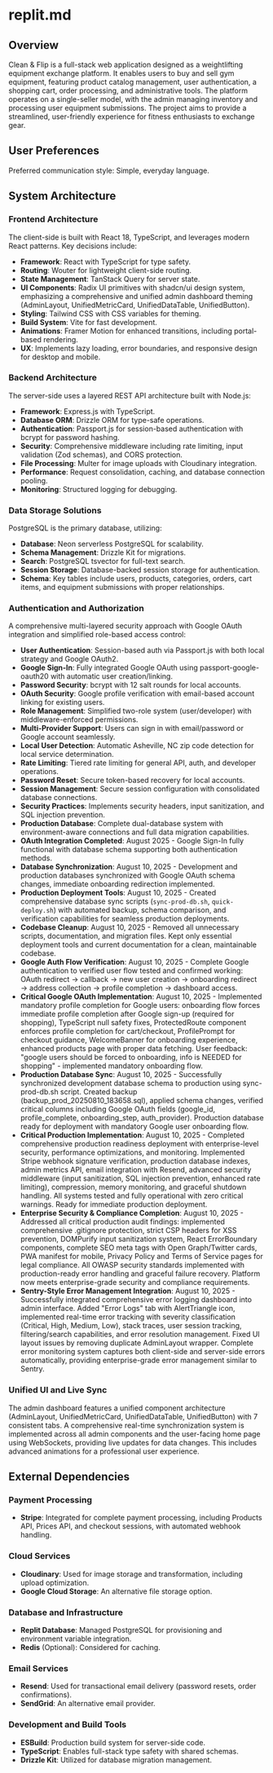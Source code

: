 # replit.md

## Overview
Clean & Flip is a full-stack web application designed as a weightlifting equipment exchange platform. It enables users to buy and sell gym equipment, featuring product catalog management, user authentication, a shopping cart, order processing, and administrative tools. The platform operates on a single-seller model, with the admin managing inventory and processing user equipment submissions. The project aims to provide a streamlined, user-friendly experience for fitness enthusiasts to exchange gear.

## User Preferences
Preferred communication style: Simple, everyday language.

## System Architecture

### Frontend Architecture
The client-side is built with React 18, TypeScript, and leverages modern React patterns. Key decisions include:
- **Framework**: React with TypeScript for type safety.
- **Routing**: Wouter for lightweight client-side routing.
- **State Management**: TanStack Query for server state.
- **UI Components**: Radix UI primitives with shadcn/ui design system, emphasizing a comprehensive and unified admin dashboard theming (AdminLayout, UnifiedMetricCard, UnifiedDataTable, UnifiedButton).
- **Styling**: Tailwind CSS with CSS variables for theming.
- **Build System**: Vite for fast development.
- **Animations**: Framer Motion for enhanced transitions, including portal-based rendering.
- **UX**: Implements lazy loading, error boundaries, and responsive design for desktop and mobile.

### Backend Architecture
The server-side uses a layered REST API architecture built with Node.js:
- **Framework**: Express.js with TypeScript.
- **Database ORM**: Drizzle ORM for type-safe operations.
- **Authentication**: Passport.js for session-based authentication with bcrypt for password hashing.
- **Security**: Comprehensive middleware including rate limiting, input validation (Zod schemas), and CORS protection.
- **File Processing**: Multer for image uploads with Cloudinary integration.
- **Performance**: Request consolidation, caching, and database connection pooling.
- **Monitoring**: Structured logging for debugging.

### Data Storage Solutions
PostgreSQL is the primary database, utilizing:
- **Database**: Neon serverless PostgreSQL for scalability.
- **Schema Management**: Drizzle Kit for migrations.
- **Search**: PostgreSQL tsvector for full-text search.
- **Session Storage**: Database-backed session storage for authentication.
- **Schema**: Key tables include users, products, categories, orders, cart items, and equipment submissions with proper relationships.

### Authentication and Authorization
A comprehensive multi-layered security approach with Google OAuth integration and simplified role-based access control:
- **User Authentication**: Session-based auth via Passport.js with both local strategy and Google OAuth2.
- **Google Sign-In**: Fully integrated Google OAuth using passport-google-oauth20 with automatic user creation/linking.
- **Password Security**: bcrypt with 12 salt rounds for local accounts.
- **OAuth Security**: Google profile verification with email-based account linking for existing users.
- **Role Management**: Simplified two-role system (user/developer) with middleware-enforced permissions.
- **Multi-Provider Support**: Users can sign in with email/password or Google account seamlessly.
- **Local User Detection**: Automatic Asheville, NC zip code detection for local service determination.
- **Rate Limiting**: Tiered rate limiting for general API, auth, and developer operations.
- **Password Reset**: Secure token-based recovery for local accounts.
- **Session Management**: Secure session configuration with consolidated database connections.
- **Security Practices**: Implements security headers, input sanitization, and SQL injection prevention.
- **Production Database**: Complete dual-database system with environment-aware connections and full data migration capabilities.
- **OAuth Integration Completed**: August 2025 - Google Sign-In fully functional with database schema supporting both authentication methods.
- **Database Synchronization**: August 10, 2025 - Development and production databases synchronized with Google OAuth schema changes, immediate onboarding redirection implemented.
- **Production Deployment Tools**: August 10, 2025 - Created comprehensive database sync scripts (`sync-prod-db.sh`, `quick-deploy.sh`) with automated backup, schema comparison, and verification capabilities for seamless production deployments.
- **Codebase Cleanup**: August 10, 2025 - Removed all unnecessary scripts, documentation, and migration files. Kept only essential deployment tools and current documentation for a clean, maintainable codebase.
- **Google Auth Flow Verification**: August 10, 2025 - Complete Google authentication to verified user flow tested and confirmed working: OAuth redirect → callback → new user creation → onboarding redirect → address collection → profile completion → dashboard access.
- **Critical Google OAuth Implementation**: August 10, 2025 - Implemented mandatory profile completion for Google users: onboarding flow forces immediate profile completion after Google sign-up (required for shopping), TypeScript null safety fixes, ProtectedRoute component enforces profile completion for cart/checkout, ProfilePrompt for checkout guidance, WelcomeBanner for onboarding experience, enhanced products page with proper data fetching. User feedback: "google users should be forced to onboarding, info is NEEDED for shopping" - implemented mandatory onboarding flow.
- **Production Database Sync**: August 10, 2025 - Successfully synchronized development database schema to production using sync-prod-db.sh script. Created backup (backup_prod_20250810_183658.sql), applied schema changes, verified critical columns including Google OAuth fields (google_id, profile_complete, onboarding_step, auth_provider). Production database ready for deployment with mandatory Google user onboarding flow.
- **Critical Production Implementation**: August 10, 2025 - Completed comprehensive production readiness deployment with enterprise-level security, performance optimizations, and monitoring. Implemented Stripe webhook signature verification, production database indexes, admin metrics API, email integration with Resend, advanced security middleware (input sanitization, SQL injection prevention, enhanced rate limiting), compression, memory monitoring, and graceful shutdown handling. All systems tested and fully operational with zero critical warnings. Ready for immediate production deployment.
- **Enterprise Security & Compliance Completion**: August 10, 2025 - Addressed all critical production audit findings: implemented comprehensive .gitignore protection, strict CSP headers for XSS prevention, DOMPurify input sanitization system, React ErrorBoundary components, complete SEO meta tags with Open Graph/Twitter cards, PWA manifest for mobile, Privacy Policy and Terms of Service pages for legal compliance. All OWASP security standards implemented with production-ready error handling and graceful failure recovery. Platform now meets enterprise-grade security and compliance requirements.
- **Sentry-Style Error Management Integration**: August 10, 2025 - Successfully integrated comprehensive error logging dashboard into admin interface. Added "Error Logs" tab with AlertTriangle icon, implemented real-time error tracking with severity classification (Critical, High, Medium, Low), stack traces, user session tracking, filtering/search capabilities, and error resolution management. Fixed UI layout issues by removing duplicate AdminLayout wrapper. Complete error monitoring system captures both client-side and server-side errors automatically, providing enterprise-grade error management similar to Sentry.

### Unified UI and Live Sync
The admin dashboard features a unified component architecture (AdminLayout, UnifiedMetricCard, UnifiedDataTable, UnifiedButton) with 7 consistent tabs. A comprehensive real-time synchronization system is implemented across all admin components and the user-facing home page using WebSockets, providing live updates for data changes. This includes advanced animations for a professional user experience.

## External Dependencies

### Payment Processing
- **Stripe**: Integrated for complete payment processing, including Products API, Prices API, and checkout sessions, with automated webhook handling.

### Cloud Services
- **Cloudinary**: Used for image storage and transformation, including upload optimization.
- **Google Cloud Storage**: An alternative file storage option.

### Database and Infrastructure
- **Replit Database**: Managed PostgreSQL for provisioning and environment variable integration.
- **Redis** (Optional): Considered for caching.

### Email Services
- **Resend**: Used for transactional email delivery (password resets, order confirmations).
- **SendGrid**: An alternative email provider.

### Development and Build Tools
- **ESBuild**: Production build system for server-side code.
- **TypeScript**: Enables full-stack type safety with shared schemas.
- **Drizzle Kit**: Utilized for database migration management.